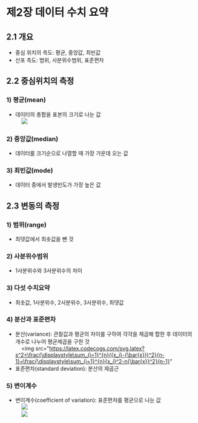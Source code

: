 # 제2장 데이터 수치 요약

## 2.1 개요

- 중심 위치의 측도: 평균, 중앙값, 최빈값
- 산포 측도: 범위, 사분위수범위, 표준편차

## 2.2 중심위치의 측정

### 1) 평균(mean)

- 데이터의 총합을 표본의 크기로 나눈 값  
&nbsp;&nbsp;&nbsp;&nbsp;<img src="https://latex.codecogs.com/svg.latex?\bar{x}=\frac{\displaystyle\sum_{i=1}^{n}x_{i}}{n}" />

### 2) 중앙값(median)

- 데이터를 크기순으로 나열할 때 가장 가운데 오는 값

### 3) 최빈값(mode)

- 데이터 중에서 발생빈도가 가장 높은 값

## 2.3 변동의 측정

### 1) 범위(range)

- 최댓값에서 최솟값을 뺀 것

### 2) 사분위수범위

- 1사분위수와 3사분위수의 차이

### 3) 다섯 수치요약

- 최솟값, 1사분위수, 2사분위수, 3사분위수, 최댓값

### 4) 분산과 표준편차

- 분산(variance): 관찰값과 평균의 차이를 구하여 각각을 제곱해 합한 후 데이터의 개수로 나누어 평균제곱을 구한 것  
&nbsp;&nbsp;&nbsp;&nbsp;<img src="https://latex.codecogs.com/svg.latex?s^2=\frac{\displaystyle\sum_{i=1}^{n}({x_i}-{\bar{x}})^2}{n-1}=\frac{\displaystyle\sum_{i=1}^{n}{x_i}^2-n{\bar{x}}^2}{n-1}"
- 표준편차(standard deviation): 분산의 제곱근

### 5) 변이계수

- 변이계수(coefficient of variation): 표준편차를 평균으로 나눈 값  
&nbsp;&nbsp;&nbsp;&nbsp;<img src="https://latex.codecogs.com/svg.latex?C=\frac{\sigma}{\mu}\times100(%)" />  
&nbsp;&nbsp;&nbsp;&nbsp;<img src="https://latex.codecogs.com/svg.latex?C=\frac{s}{\bar{x}}\times100(%)" />
